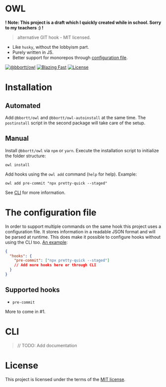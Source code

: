 # OWL

**! Note: This project is a draft which I quickly created while in school. Sorry to my teachers :) !**

> alternative GIT hook - MIT licensed.

- Like `husky`, without the lobbyism part.
- Purely written in JS.
- Better support for monorepos through [configuration file](#the-configuration-file).

[![@bbortt/owl](https://img.shields.io/npm/v/@bbortt/owl?label=@bbortt/owl)](https://www.npmjs.com/package/@bbortt/owl)
[![Blazing Fast](https://img.shields.io/badge/speed-blazing%20%F0%9F%94%A5-brightgreen.svg)](https://twitter.com/acdlite/status/974390255393505280)
[![License](https://img.shields.io/github/license/bbortt/owl)](https://github/bbortt/owl/blob/release/LICENSE)

# Installation

## Automated

Add `@bbortt/owl` and `@bbortt/owl-autoinstall` at the same time. The `postinstall` script in the second package will
take care of the setup.

## Manual

Install `@bbortt/owl` via `npm` or `yarn`. Execute the installation script to initialize the folder structure:

```shell
owl install
```

Add hooks using the `owl add` command (`help` for help). Example:

```shell
owl add pre-commit "npx pretty-quick --staged"
```

See [CLI](#cli) for more information.

# The configuration file

In order to support multiple commands on the same hook this project uses a configuration file. It stores information in
a readable JSON format and will be parsed at runtime. This does make it possible to configure hooks without using the
CLI too. [An example](https://github.com/bbortt/owl/blob/release/.owl/.owlrc.json):

```json
{
  "hooks": {
    "pre-commit": ["npx pretty-quick --staged"]
    // Add more hooks here or through CLI
  }
}
```

## Supported hooks

- `pre-commit`

More to come in #1.

# CLI

> // TODO: Add documentation

# License

This project is licensed under the terms of the [MIT license](https://github/bbortt/owl/blob/release/LICENSE).
